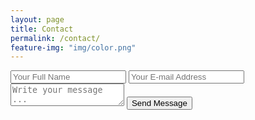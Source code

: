 ```yaml
---
layout: page
title: Contact
permalink: /contact/
feature-img: "img/color.png"
---
```



<form action="https://getsimpleform.com/messages?form_api_token=1428b4492c79157f7745ede700bd2c3e" method="post">
  <!-- the redirect_to is optional, the form will redirect to the referrer on submission -->
  <input type='hidden' name='redirect_to' value='http://brittonb3.github.io/thank-you/' />
  <input type='text' name='name' placeholder='Your Full Name' />
  <input type='email' name='email' placeholder='Your E-mail Address' />
  <textarea name='message' placeholder='Write your message ...'></textarea>
  <input type='submit' value='Send Message' />
</form>
